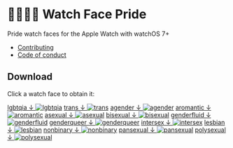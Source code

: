 # 🏳️‍🌈🏳️‍⚧️ Watch Face Pride

Pride watch faces for the Apple Watch with watchOS 7+

* [Contributing](https://github.com/ZicklePop/watchface-pride/blob/main/CONTRIBUTING.md)
* [Code of conduct](https://github.com/ZicklePop/watchface-pride/blob/main/CODE_OF_CONDUCT.md)


## Download

Click a watch face to obtain it:

[lgbtqia ↓ ![lgbtqia][lgbtqiaImg]][lgbtqiaFile]
[trans ↓ ![trans][transImg]][transFile]
[agender ↓ ![agender][agenderImg]][agenderFile]
[aromantic ↓ ![aromantic][aromanticImg]][aromanticFile]
[asexual ↓ ![asexual][asexualImg]][asexualFile]
[bisexual ↓ ![bisexual][bisexualImg]][bisexualFile]
[genderfluid ↓ ![genderfluid][genderfluidImg]][genderfluidFile]
[genderqueer ↓ ![genderqueer][genderqueerImg]][genderqueerFile]
[intersex ↓ ![intersex][intersexImg]][intersexFile]
[lesbian ↓ ![lesbian][lesbianImg]][lesbianFile]
[nonbinary ↓ ![nonbinary][nonbinaryImg]][nonbinaryFile]
[pansexual ↓ ![pansexual][pansexualImg]][pansexualFile]
[polysexual ↓ ![polysexual][polysexualImg]][polysexualFile]

[agenderFile]: https://github.com/ZicklePop/watchface-pride/blob/main/agender.watchface?raw=true
[agenderImg]: https://github.com/ZicklePop/watchface-pride/blob/main/agender.png?raw=true
[aromanticFile]: https://github.com/ZicklePop/watchface-pride/blob/main/aromantic.watchface?raw=true
[aromanticImg]: https://github.com/ZicklePop/watchface-pride/blob/main/aromantic.png?raw=true
[asexualFile]: https://github.com/ZicklePop/watchface-pride/blob/main/asexual.watchface?raw=true
[asexualImg]: https://github.com/ZicklePop/watchface-pride/blob/main/asexual.png?raw=true
[bisexualFile]: https://github.com/ZicklePop/watchface-pride/blob/main/bisexual.watchface?raw=true
[bisexualImg]: https://github.com/ZicklePop/watchface-pride/blob/main/bisexual.png?raw=true
[genderfluidFile]: https://github.com/ZicklePop/watchface-pride/blob/main/genderfluid.watchface?raw=true
[genderfluidImg]: https://github.com/ZicklePop/watchface-pride/blob/main/genderfluid.png?raw=true
[genderqueerFile]: https://github.com/ZicklePop/watchface-pride/blob/main/genderqueer.watchface?raw=true
[genderqueerImg]: https://github.com/ZicklePop/watchface-pride/blob/main/genderqueer.png?raw=true
[intersexFile]: https://github.com/ZicklePop/watchface-pride/blob/main/intersex.watchface?raw=true
[intersexImg]: https://github.com/ZicklePop/watchface-pride/blob/main/intersex.png?raw=true
[lesbianFile]: https://github.com/ZicklePop/watchface-pride/blob/main/lesbian.watchface?raw=true
[lesbianImg]: https://github.com/ZicklePop/watchface-pride/blob/main/lesbian.png?raw=true
[lgbtqiaFile]: https://github.com/ZicklePop/watchface-pride/blob/main/lgbtqia.watchface?raw=true
[lgbtqiaImg]: https://github.com/ZicklePop/watchface-pride/blob/main/lgbtqia.png?raw=true
[nonbinaryFile]: https://github.com/ZicklePop/watchface-pride/blob/main/nonbinary.watchface?raw=true
[nonbinaryImg]: https://github.com/ZicklePop/watchface-pride/blob/main/nonbinary.png?raw=true
[pansexualFile]: https://github.com/ZicklePop/watchface-pride/blob/main/pansexual.watchface?raw=true
[pansexualImg]: https://github.com/ZicklePop/watchface-pride/blob/main/pansexual.png?raw=true
[polysexualFile]: https://github.com/ZicklePop/watchface-pride/blob/main/polysexual.watchface?raw=true
[polysexualImg]: https://github.com/ZicklePop/watchface-pride/blob/main/polysexual.png?raw=true
[transFile]: https://github.com/ZicklePop/watchface-pride/blob/main/trans.watchface?raw=true
[transImg]: https://github.com/ZicklePop/watchface-pride/blob/main/trans.png?raw=true
